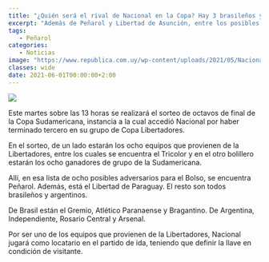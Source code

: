 ```yaml
---
title: "¿Quién será el rival de Nacional en la Copa? Hay 3 brasileños y 3 argentinos en el bolillero"
excerpt: "Además de Peñarol y Libertad de Asunción, entre los posibles rivales de Nacional en la Sudamericana hay tres equipos de Brasil y 3 de Argentina."
tags:
   - Peñarol
categories:
   - Noticias
image: "https://www.republica.com.uy/wp-content/uploads/2021/05/Nacional-9.jpg"
classes: wide
date: 2021-06-01T00:00:00+2:00
---
```



<img src="https://www.republica.com.uy/wp-content/uploads/2021/05/Nacional-9.jpg">


Este martes sobre las 13 horas se realizará el sorteo de octavos de final de la Copa Sudamericana, instancia a la cual accedió Nacional por haber terminado tercero en su grupo de Copa Libertadores.


En el sorteo, de un lado estarán los ocho equipos que provienen de la Libertadores, entre los cuales se encuentra el Tricolor y en el otro bolillero estarán los ocho ganadores de grupo de la Sudamericana.


Allí, en esa lista de ocho posibles adversarios para el Bolso, se encuentra Peñarol. Además, está el Libertad de Paraguay. El resto son todos brasileños y argentinos.


De Brasil están el Gremio, Atlético Paranaense y Bragantino. De Argentina, Independiente, Rosario Central y Arsenal.


Por ser uno de los equipos que provienen de la Libertadores, Nacional jugará como locatario en el partido de ida, teniendo que definir la llave en condición de visitante.


